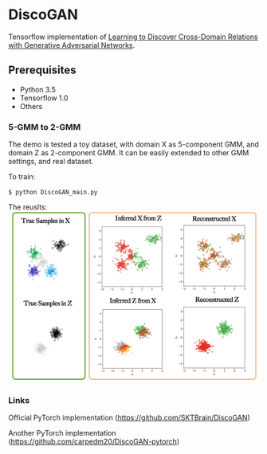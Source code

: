 DiscoGAN
=========================================

Tensorflow implementation of [Learning to Discover Cross-Domain Relations
with Generative Adversarial Networks](https://arxiv.org/pdf/1703.05192.pdf). 

Prerequisites
-------------
   - Python 3.5
   - Tensorflow 1.0
   - Others
   
### 5-GMM to 2-GMM

The demo is tested a toy dataset, with domain X as 5-component GMM, and domain Z as 2-component GMM. It can be easily extended to other GMM settings, and real dataset.

To train:

    $ python DiscoGAN_main.py
    
The reuslts:    
<img src="results/DiscoGAN/Overall.png" width="600px">


### Links
   Official PyTorch implementation (https://github.com/SKTBrain/DiscoGAN)
   
   Another PyTorch implementation (https://github.com/carpedm20/DiscoGAN-pytorch)



